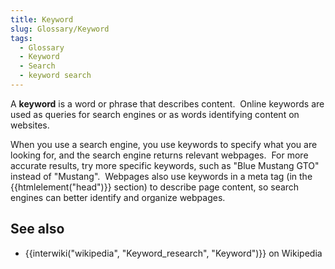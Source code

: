 ```yaml
---
title: Keyword
slug: Glossary/Keyword
tags:
  - Glossary
  - Keyword
  - Search
  - keyword search
---
```

A **keyword** is a word or phrase that describes content.  Online keywords are used as queries for search engines or as words identifying content on websites.

When you use a search engine, you use keywords to specify what you are looking for, and the search engine returns relevant webpages.  For more accurate results, try more specific keywords, such as "Blue Mustang GTO" instead of "Mustang".  Webpages also use keywords in a meta tag (in the {{htmlelement("head")}} section) to describe page content, so search engines can better identify and organize webpages.

## See also

- {{interwiki("wikipedia", "Keyword_research", "Keyword")}} on Wikipedia
